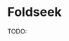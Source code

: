 # Foldseek

TODO:

<!-- REFERENCES -->

[^kempen2023fast]: Van Kempen, M., Kim, S. S., Tumescheit, C., Mirdita, M., Lee, J., Gilchrist, C. L., ... & Steinegger, M. (2023). Fast and accurate protein structure search with Foldseek. *Nature Biotechnology*, 1-4. DOI: [10.1038/s41587-023-01773-0](https://doi.org/10.1038/s41587-023-01773-0)

